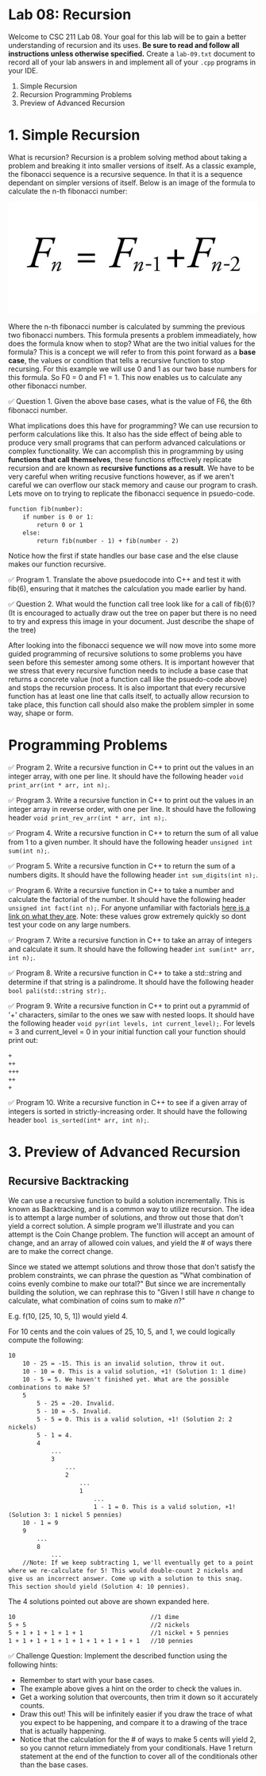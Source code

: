 # Lab 08: Recursion

Welcome to CSC 211 Lab 08. Your goal for this lab will be to gain a better understanding of recursion and its uses. **Be sure to read and follow all instructions unless otherwise specified.**  Create a `lab-09.txt` document to record all of your lab answers in and implement all of your `.cpp` programs in your IDE.

1. Simple Recursion<br> 
2. Recursion Programming Problems
3. Preview of Advanced Recursion<br>

# 1. Simple Recursion

What is recursion? Recursion is a problem solving method about taking a problem and breaking it into smaller versions of itself. As a classic example, the fibonacci sequence is a recursive sequence. In that it is a sequence dependant on simpler versions of itself. Below is an image of the formula to calculate the n-th fibonacci number:

![Document Image 1](./images/fib.jpg)

Where the n-th fibonacci number is calculated by summing the previous two fibonacci numbers. This formula presents a problem immeadiately, how does the formula know when to stop? What are the two initial values for the formula? This is a concept we will refer to from this point forward as a **base case**, the values or condition that tells a recursive function to stop recursing. For this example we will use 0 and 1 as our two base numbers for this formula. So F0 = 0 and F1 = 1. This now enables us to calculate any other fibonacci number.

:white_check_mark: Question 1. Given the above base cases, what is the value of F6, the 6th fibonacci number.

What implications does this have for programming? We can use recursion to perform calculations like this. It also has the side effect of being able to produce very small programs that can perform advanced calculations or complex functionality. We can accomplish this in programming by using **functions that call themselves**, these functions effectively replicate recursion and are known as **recursive functions as a result**. We have to be very careful when writing recusive functions however, as if we aren't careful we can overflow our stack memory and cause our program to crash. Lets move on to trying to replicate the fibonacci sequence in psuedo-code.

```
function fib(number):
    if number is 0 or 1:
        return 0 or 1
    else:
        return fib(number - 1) + fib(number - 2)

```

Notice how the first if state handles our base case and the else clause makes our function recursive.

:white_check_mark: Program 1. Translate the above psuedocode into C++ and test it with fib(6), ensuring that it matches the calculation you made earlier by hand.

:white_check_mark: Question 2. What would the function call tree look like for a call of fib(6)? (It is encouraged to actually draw out the tree on paper but there is no need to try and express this image in your document. Just describe the shape of the tree)

After looking into the fibonacci sequence we will now move into some more guided programming of recursive solutions to some problems you have seen before this semester among some others. It is important however that we stress that every recursive function needs to include a base case that returns a concrete value (not a function call like the psuedo-code above) and stops the recursion process. It is also important that every recursive function has at least one line that calls itself, to actually allow recursion to take place, this function call should also make the problem simpler in some way, shape or form.

# Programming Problems

:white_check_mark: Program 2. Write a recursive function in C++ to print out the values in an integer array, with one per line. It should have the following header `void print_arr(int * arr, int n);`.

:white_check_mark: Program 3. Write a recursive function in C++ to print out the values in an integer array in reverse order, with one per line. It should have the following header `void print_rev_arr(int * arr, int n);`.

:white_check_mark: Program 4. Write a recursive function in C++ to return the sum of all value from 1 to a given number. It should have the following header `unsigned int sum(int n);`.

:white_check_mark: Program 5. Write a recursive function in C++ to return the sum of a numbers digits. It should have the following header `int sum_digits(int n);`.

:white_check_mark: Program 6. Write a recursive function in C++ to take a number and calculate the factorial of the number. It should have the following header `unsigned int fact(int n);`. For anyone unfamiliar with factorials [here is a link on what they are](https://en.wikipedia.org/wiki/Factorial). Note: these values grow extremely quickly so dont test your code on any large numbers.

:white_check_mark: Program 7. Write a recursive function in C++ to take an array of integers and calculate it sum. It should have the following header `int sum(int* arr, int n);`.

:white_check_mark: Program 8. Write a recursive function in C++ to take a std::string and determine if that string is a palindrome. It should have the following header `bool pali(std::string str);`.

:white_check_mark: Program 9. Write a recursive function in C++ to print out a pyrammid of '+' characters, similar to the ones we saw with nested loops. It should have the following header `void pyr(int levels, int current_level);`. For levels = 3 and current_level = 0 in your initial function call your function should print out:
```
+
++
+++
++
+
```

:white_check_mark: Program 10. Write a recursive function in C++ to see if a given array of integers is sorted in strictly-increasing order. It should have the following header `bool is_sorted(int* arr, int n);`.

# 3. Preview of Advanced Recursion
## Recursive Backtracking

We can use a recursive function to build a solution incrementally. This is known as Backtracking, and is a common way to utilize recursion. The idea is to attempt a large number of solutions, and throw out those that don't yield a correct solution. A simple program we'll illustrate and you can attempt is the Coin Change problem. The function will accept an amount of change, and an array of allowed coin values, and yield the # of ways there are to make the correct change.

Since we stated we attempt solutions and throw those that don't satisfy the problem constraints, we can phrase the question as "What combination of coins evenly combine to make our total?" But since we are incrementally building the solution, we can rephrase this to "Given I still have *n* change to calculate, what combination of coins sum to make *n*?"

E.g. f(10, [25, 10, 5, 1]) would yield 4.

For 10 cents and the coin values of 25, 10, 5, and 1, we could logically compute the following:

```
10
    10 - 25 = -15. This is an invalid solution, throw it out.
    10 - 10 = 0. This is a valid solution, +1! (Solution 1: 1 dime)
    10 - 5 = 5. We haven't finished yet. What are the possible combinations to make 5?
    5
        5 - 25 = -20. Invalid.
        5 - 10 = -5. Invalid.
        5 - 5 = 0. This is a valid solution, +1! (Solution 2: 2 nickels)
        5 - 1 = 4.
        4
            ...
            3
                ...
                2
                    ...
                    1
                        ...
                        1 - 1 = 0. This is a valid solution, +1! (Solution 3: 1 nickel 5 pennies)
    10 - 1 = 9  
    9
        ...
        8
            ...
    //Note: If we keep subtracting 1, we'll eventually get to a point where we re-calculate for 5! This would double-count 2 nickels and give us an incorrect answer. Come up with a solution to this snag. This section should yield (Solution 4: 10 pennies).
```

The 4 solutions pointed out above are shown expanded here.
```
10                                      //1 dime
5 + 5                                   //2 nickels
5 + 1 + 1 + 1 + 1 + 1                   //1 nickel + 5 pennies
1 + 1 + 1 + 1 + 1 + 1 + 1 + 1 + 1 + 1   //10 pennies
```

:white_check_mark: Challenge Question: Implement the described function using the following hints:
- Remember to start with your base cases.
- The example above gives a hint on the order to check the values in.
- Get a working solution that overcounts, then trim it down so it accurately counts.
- Draw this out! This will be infinitely easier if you draw the trace of what you expect to be happening, and compare it to a drawing of the trace that is actually happening.
- Notice that the calculation for the # of ways to make 5 cents will yield 2, so you cannot return immediately from your conditionals. Have 1 return statement at the end of the function to cover all of the conditionals other than the base cases.
